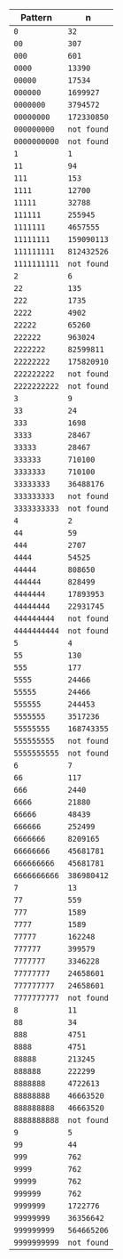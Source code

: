 
| Pattern     | n           |
| ---         | ---         |
| `0` | `32` |
| `00` | `307` |
| `000` | `601` |
| `0000` | `13390` |
| `00000` | `17534` |
| `000000` | `1699927` |
| `0000000` | `3794572` |
| `00000000` | `172330850` |
| `000000000` | `not found` |
| `0000000000` | `not found` |
| `1` | `1` |
| `11` | `94` |
| `111` | `153` |
| `1111` | `12700` |
| `11111` | `32788` |
| `111111` | `255945` |
| `1111111` | `4657555` |
| `11111111` | `159090113` |
| `111111111` | `812432526` |
| `1111111111` | `not found` |
| `2` | `6` |
| `22` | `135` |
| `222` | `1735` |
| `2222` | `4902` |
| `22222` | `65260` |
| `222222` | `963024` |
| `2222222` | `82599811` |
| `22222222` | `175820910` |
| `222222222` | `not found` |
| `2222222222` | `not found` |
| `3` | `9` |
| `33` | `24` |
| `333` | `1698` |
| `3333` | `28467` |
| `33333` | `28467` |
| `333333` | `710100` |
| `3333333` | `710100` |
| `33333333` | `36488176` |
| `333333333` | `not found` |
| `3333333333` | `not found` |
| `4` | `2` |
| `44` | `59` |
| `444` | `2707` |
| `4444` | `54525` |
| `44444` | `808650` |
| `444444` | `828499` |
| `4444444` | `17893953` |
| `44444444` | `22931745` |
| `444444444` | `not found` |
| `4444444444` | `not found` |
| `5` | `4` |
| `55` | `130` |
| `555` | `177` |
| `5555` | `24466` |
| `55555` | `24466` |
| `555555` | `244453` |
| `5555555` | `3517236` |
| `55555555` | `168743355` |
| `555555555` | `not found` |
| `5555555555` | `not found` |
| `6` | `7` |
| `66` | `117` |
| `666` | `2440` |
| `6666` | `21880` |
| `66666` | `48439` |
| `666666` | `252499` |
| `6666666` | `8209165` |
| `66666666` | `45681781` |
| `666666666` | `45681781` |
| `6666666666` | `386980412` |
| `7` | `13` |
| `77` | `559` |
| `777` | `1589` |
| `7777` | `1589` |
| `77777` | `162248` |
| `777777` | `399579` |
| `7777777` | `3346228` |
| `77777777` | `24658601` |
| `777777777` | `24658601` |
| `7777777777` | `not found` |
| `8` | `11` |
| `88` | `34` |
| `888` | `4751` |
| `8888` | `4751` |
| `88888` | `213245` |
| `888888` | `222299` |
| `8888888` | `4722613` |
| `88888888` | `46663520` |
| `888888888` | `46663520` |
| `8888888888` | `not found` |
| `9` | `5` |
| `99` | `44` |
| `999` | `762` |
| `9999` | `762` |
| `99999` | `762` |
| `999999` | `762` |
| `9999999` | `1722776` |
| `99999999` | `36356642` |
| `999999999` | `564665206` |
| `9999999999` | `not found` |

